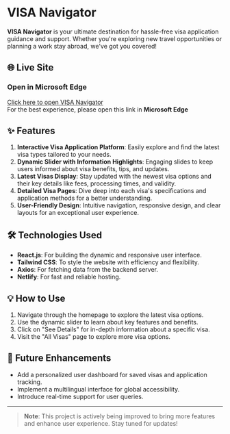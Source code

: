 # VISA Navigator

**VISA Navigator** is your ultimate destination for hassle-free visa application guidance and support. Whether you're exploring new travel opportunities or planning a work stay abroad, we've got you covered!

## 🌐 Live Site

### Open in Microsoft Edge
[Click here to open VISA Navigator](https://dapper-melba-28e5a0.netlify.app/)  
For the best experience, please open this link in **Microsoft Edge**

## ✨ Features

1. **Interactive Visa Application Platform**: Easily explore and find the latest visa types tailored to your needs.
2. **Dynamic Slider with Information Highlights**: Engaging slides to keep users informed about visa benefits, tips, and updates.
3. **Latest Visas Display**: Stay updated with the newest visa options and their key details like fees, processing times, and validity.
4. **Detailed Visa Pages**: Dive deep into each visa's specifications and application methods for a better understanding.
5. **User-Friendly Design**: Intuitive navigation, responsive design, and clear layouts for an exceptional user experience.

## 🛠️ Technologies Used

- **React.js**: For building the dynamic and responsive user interface.
- **Tailwind CSS**: To style the website with efficiency and flexibility.
- **Axios**: For fetching data from the backend server.
- **Netlify**: For fast and reliable hosting.

## 💡 How to Use

1. Navigate through the homepage to explore the latest visa options.
2. Use the dynamic slider to learn about key features and benefits.
3. Click on "See Details" for in-depth information about a specific visa.
4. Visit the "All Visas" page to explore more visa options.

## 📄 Future Enhancements

- Add a personalized user dashboard for saved visas and application tracking.
- Implement a multilingual interface for global accessibility.
- Introduce real-time support for user queries.

---

> **Note**: This project is actively being improved to bring more features and enhance user experience. Stay tuned for updates!
